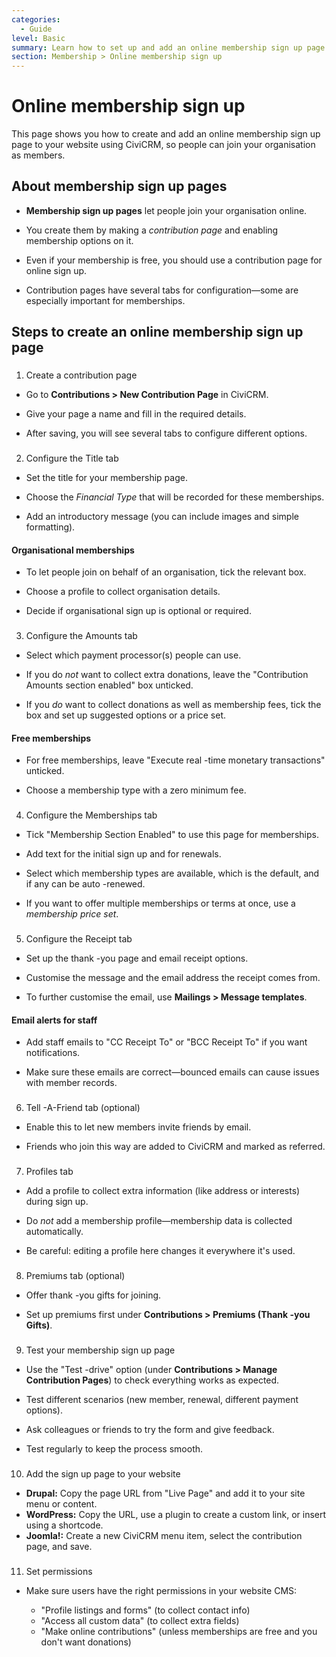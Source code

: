 ```yaml
---
categories:
  - Guide
level: Basic
summary: Learn how to set up and add an online membership sign up page to your website in CiviCRM, so people can easily join your organisation online.
section: Membership > Online membership sign up
---
```


# Online membership sign up

This page shows you how to create and add an online membership sign up page to your website using CiviCRM, so people can join your organisation as members.

## About membership sign up pages

- **Membership sign up pages** let people join your organisation online.

- You create them by making a *contribution page* and enabling membership options on it.

- Even if your membership is free, you should use a contribution page for online sign up.

- Contribution pages have several tabs for configuration—some are especially important for memberships.

## Steps to create an online membership sign up page

###
1. Create a contribution page

- Go to **Contributions > New Contribution Page** in CiviCRM.

- Give your page a name and fill in the required details.

- After saving, you will see several tabs to configure different options.

###

2. Configure the Title tab

- Set the title for your membership page.

- Choose the *Financial Type* that will be recorded for these memberships.

- Add an introductory message (you can include images and simple formatting).

#### Organisational memberships

- To let people join on behalf of an organisation, tick the relevant box.

- Choose a profile to collect organisation details.

- Decide if organisational sign up is optional or required.

###

3. Configure the Amounts tab

- Select which payment processor(s) people can use.

- If you do *not* want to collect extra donations, leave the "Contribution Amounts section enabled" box unticked.

- If you *do* want to collect donations as well as membership fees, tick the box and set up suggested options or a price set.

#### Free memberships

- For free memberships, leave "Execute real
-time monetary transactions" unticked.

- Choose a membership type with a zero minimum fee.

###

4. Configure the Memberships tab

- Tick "Membership Section Enabled" to use this page for memberships.

- Add text for the initial sign up and for renewals.

- Select which membership types are available, which is the default, and if any can be auto
-renewed.

- If you want to offer multiple memberships or terms at once, use a *membership price set*.

###

5. Configure the Receipt tab

- Set up the thank
-you page and email receipt options.

- Customise the message and the email address the receipt comes from.

- To further customise the email, use **Mailings > Message templates**.

#### Email alerts for staff

- Add staff emails to "CC Receipt To" or "BCC Receipt To" if you want notifications.

- Make sure these emails are correct—bounced emails can cause issues with member records.

###

6. Tell
-A-Friend tab (optional)

- Enable this to let new members invite friends by email.

- Friends who join this way are added to CiviCRM and marked as referred.

###

7. Profiles tab

- Add a profile to collect extra information (like address or interests) during sign up.

- Do *not* add a membership profile—membership data is collected automatically.

- Be careful: editing a profile here changes it everywhere it's used.

###

8. Premiums tab (optional)

- Offer thank
-you gifts for joining.

- Set up premiums first under **Contributions > Premiums (Thank
-you Gifts)**.

###

9. Test your membership sign up page

- Use the "Test
-drive" option (under **Contributions > Manage Contribution Pages**) to check everything works as expected.

- Test different scenarios (new member, renewal, different payment options).

- Ask colleagues or friends to try the form and give feedback.

- Test regularly to keep the process smooth.

###

10. Add the sign up page to your website

- **Drupal:** Copy the page URL from "Live Page" and add it to your site menu or content.
- **WordPress:** Copy the URL, use a plugin to create a custom link, or insert using a shortcode.
- **Joomla!:** Create a new CiviCRM menu item, select the contribution page, and save.

###

11. Set permissions

- Make sure users have the right permissions in your website CMS:

  - "Profile listings and forms" (to collect contact info)
  - "Access all custom data" (to collect extra fields)
  - "Make online contributions" (unless memberships are free and you don't want donations)

<!--
Source: https://docs.civicrm.org/user/en/latest/membership/online
-membership-sign-up/ -->

<!--
This page is a Guide: it is task
-focused, showing users how to achieve the specific goal of setting up online membership sign up. It is not a Tutorial (no hand-held learning, but assumes some familiarity), not Reference (not a systematic list of options), and not Explanation (no background or theory). The level is Basic, as it is intended for non-expert users learning to perform a common task. -->
